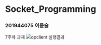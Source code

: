 # Socket_Programming
### 201944075 이윤슬

7주차 과제
![opclient 실행결과](https://user-images.githubusercontent.com/71279063/114994918-430d4600-9ed8-11eb-9bf2-fb1b02a561b7.PNG)
